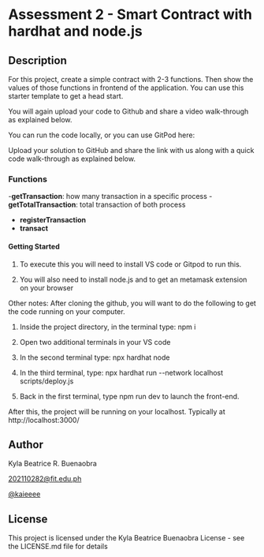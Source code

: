 # Assessment 2 - Smart Contract with hardhat and node.js

## Description
For this project, create a simple contract with 2-3 functions. Then show the values of those functions in frontend of the application. You can use this starter template to get a head start.

You will again upload your code to Github and share a video walk-through as explained below.

You can run the code locally, or you can use GitPod here:

Upload your solution to GitHub and share the link with us along with a quick code walk-through as explained below.

### Functions
-**getTransaction**: how many transaction in a specific process
-**getTotalTransaction**: total transaction of both process
- **registerTransaction**
- **transact**

#### Getting Started
1. To execute this you will need to install VS code or Gitpod to run this.

2. You will also need to install node.js and to get an metamask extension on your browser

Other notes: 
After cloning the github, you will want to do the following to get the code running on your computer.

1. Inside the project directory, in the terminal type: npm i
   
2. Open two additional terminals in your VS code
   
3. In the second terminal type: npx hardhat node
   
4. In the third terminal, type: npx hardhat run --network localhost scripts/deploy.js
   
5. Back in the first terminal, type npm run dev to launch the front-end.

After this, the project will be running on your localhost. 
Typically at http://localhost:3000/


## Author
Kyla Beatrice R. Buenaobra

202110282@fit.edu.ph

[@kaieeee](https://www.facebook.com/KylaBeatriceeee)

## License
This project is licensed under the Kyla Beatrice Buenaobra License - see the LICENSE.md file for details
